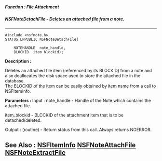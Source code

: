 ##### Function : File Attachment
##### NSFNoteDetachFile - Deletes an attached file from a note.
---
```
#include <nsfnote.h>
STATUS LNPUBLIC NSFNoteDetachFile(

	NOTEHANDLE  note_handle,
	BLOCKID  item_blockid);
```
**Description :**

Deletes an attached file item (referenced by its BLOCKID) from a note and also 
deallocates the disk space used to store the attached file in the database.  
The BLOCKID of the item can be easily obtained by item name from a call to 
NSFItemInfo.

**Parameters :**
Input :
note_handle  -  Handle of the Note which contains the attached file.

item_blockid  -  BLOCKID of the attachment item that is to be detached/deleted.

Output :
(routine)  -  Return status from this call.  Always returns NOERROR.



**See Also :**
[NSFItemInfo](/reference/Func/NSFItemInfo)
[NSFNoteAttachFile](/reference/Func/NSFNoteAttachFile)
[NSFNoteExtractFile](/reference/Func/NSFNoteExtractFile)
---
